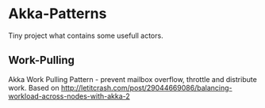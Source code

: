Akka-Patterns
=============

Tiny project what contains some usefull actors.

Work-Pulling
------------
Akka Work Pulling Pattern - prevent mailbox overflow, throttle and distribute work.
Based on http://letitcrash.com/post/29044669086/balancing-workload-across-nodes-with-akka-2


